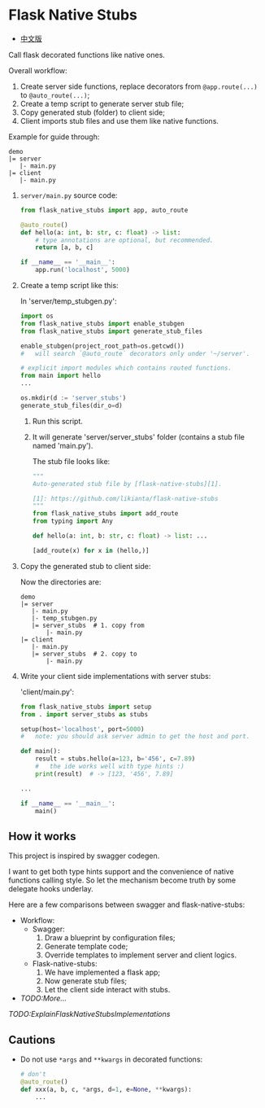 # Flask Native Stubs

- [中文版](README.zh.md)

Call flask decorated functions like native ones.

Overall workflow:

1. Create server side functions, replace decorators from `@app.route(...)` to `@auto_route(...)`;
2. Create a temp script to generate server stub file;
3. Copy generated stub (folder) to client side;
4. Client imports stub files and use them like native functions.

Example for guide through:

```
demo
|= server
   |- main.py
|= client
   |- main.py
```

1.  `server/main.py` source code:

    ```python
    from flask_native_stubs import app, auto_route

    @auto_route()
    def hello(a: int, b: str, c: float) -> list:
        # type annotations are optional, but recommended.
        return [a, b, c]

    if __name__ == '__main__':
        app.run('localhost', 5000)
    ```

2.  Create a temp script like this:

    In 'server/temp_stubgen.py':

    ```python
    import os
    from flask_native_stubs import enable_stubgen
    from flask_native_stubs import generate_stub_files

    enable_stubgen(project_root_path=os.getcwd())
    #   will search `@auto_route` decorators only under '~/server'.

    # explicit import modules which contains routed functions.
    from main import hello
    ...

    os.mkdir(d := 'server_stubs')
    generate_stub_files(dir_o=d)
    ```

    1.  Run this script.
    2.  It will generate 'server/server_stubs' folder (contains a stub file named 'main.py').

        The stub file looks like:

        ```python
        """
        Auto-generated stub file by [flask-native-stubs][1].

        [1]: https://github.com/likianta/flask-native-stubs
        """
        from flask_native_stubs import add_route
        from typing import Any

        def hello(a: int, b: str, c: float) -> list: ...

        [add_route(x) for x in (hello,)]
        ```

3.  Copy the generated stub to client side:

    Now the directories are:

    ```
    demo
    |= server
       |- main.py
       |- temp_stubgen.py
       |= server_stubs  # 1. copy from
           |- main.py
    |= client
       |- main.py
       |= server_stubs  # 2. copy to
           |- main.py
    ```

4.  Write your client side implementations with server stubs:

    'client/main.py':

    ```python
    from flask_native_stubs import setup
    from . import server_stubs as stubs

    setup(host='localhost', port=5000)
    #   note: you should ask server admin to get the host and port.

    def main():
        result = stubs.hello(a=123, b='456', c=7.89)
        #   the ide works well with type hints :)
        print(result)  # -> [123, '456', 7.89]

    ...

    if __name__ == '__main__':
        main()
    ```

## How it works

This project is inspired by swagger codegen.

I want to get both type hints support and the convenience of native functions calling style. So let the mechanism become truth by some delegate hooks underlay.

Here are a few comparisons between swagger and flask-native-stubs:

- Workflow:
    - Swagger:
        1. Draw a blueprint by configuration files;
        2. Generate template code;
        3. Override templates to implement server and client logics.
    - Flask-native-stubs:
        1. We have implemented a flask app;
        2. Now generate stub files;
        3. Let the client side interact with stubs.
- *TODO:More...*

*TODO:ExplainFlaskNativeStubsImplementations*

## Cautions

- Do not use `*args` and `**kwargs` in decorated functions:

    ```python
    # don't
    @auto_route()
    def xxx(a, b, c, *args, d=1, e=None, **kwargs):
        ...
    ```
